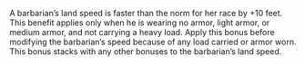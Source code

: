 A barbarian’s land speed is faster than the norm for her race by +10 feet. This benefit applies only when he is wearing no armor, light armor, or medium armor, and not carrying a heavy load. Apply this bonus before modifying the barbarian’s speed because of any load carried or armor worn. This bonus stacks with any other bonuses to the barbarian’s land speed.